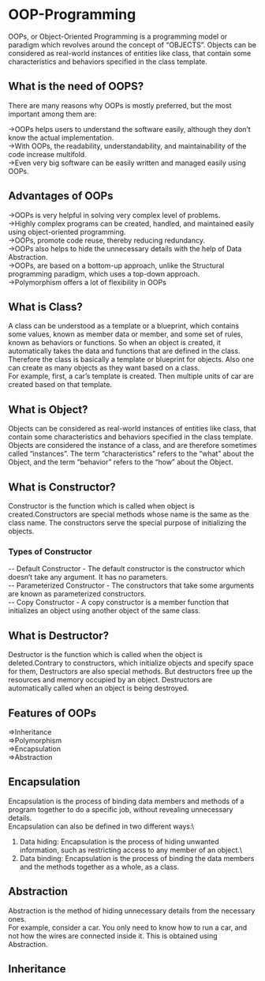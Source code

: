 # OOP-Programming

OOPs, or Object-Oriented Programming is a programming model or paradigm which revolves around the concept of “OBJECTS”. Objects can be considered as real-world instances of entities like class, that contain some characteristics and behaviors specified in the class template.

## What is the need of OOPS?
There are many reasons why OOPs is mostly preferred, but the most important among them are: 

->OOPs helps users to understand the software easily, although they don’t know the actual implementation.\
->With OOPs, the readability, understandability, and maintainability of the code increase multifold.\
->Even very big software can be easily written and managed easily using OOPs.

## Advantages of OOPs
->OOPs is very helpful in solving very complex level of problems.\
->Highly complex programs can be created, handled, and maintained easily using object-oriented programming.\
->OOPs, promote code reuse, thereby reducing redundancy.\
->OOPs also helps to hide the unnecessary details with the help of Data Abstraction.\
->OOPs, are based on a bottom-up approach, unlike the Structural programming paradigm, which uses a top-down approach.\
->Polymorphism offers a lot of flexibility in OOPs

## What is Class?
A class can be understood as a template or a blueprint, which contains some values, known as member data or member, and some set of rules, known as behaviors or functions. So when an object is created, it automatically takes the data and functions that are defined in the class.\
Therefore the class is basically a template or blueprint for objects. Also one can create as many objects as they want based on a class.\
For example, first, a car’s template is created. Then multiple units of car are created based on that template.

## What is Object?
Objects can be considered as real-world instances of entities like class, that contain some characteristics and behaviors specified in the class template.\
Objects are considered the instance of a class, and are therefore sometimes called “instances”. The term “characteristics” refers to the “what” about the Object, and the term “behavior” refers to the “how” about the Object.

## What is Constructor?
Constructor is the function which is called when object is created.Constructors are special methods whose name is the same as the class name. The constructors serve the special purpose of initializing the objects.

### Types of Constructor
-- Default Constructor - The default constructor is the constructor which doesn’t take any argument. It has no parameters.\
-- Parameterized Constructor - The constructors that take some arguments are known as parameterized constructors.\
-- Copy Constructor - A copy constructor is a member function that initializes an object using another object of the same class.

## What is Destructor?
Destructor is the function which is called when the object is deleted.Contrary to constructors, which initialize objects and specify space for them, Destructors are also special methods. But destructors free up the resources and memory occupied by an object. Destructors are automatically called when an object is being destroyed.

## Features of OOPs
=>Inheritance\
=>Polymorphism\
=>Encapsulation\
=>Abstraction

## Encapsulation
Encapsulation is the process of binding data members and methods of a program together to do a specific job, without revealing unnecessary details.\
Encapsulation can also be defined in two different ways:\
1) Data hiding: Encapsulation is the process of hiding unwanted information, such as restricting access to any member of an object.\
2) Data binding: Encapsulation is the process of binding the data members and the methods together as a whole, as a class.

## Abstraction
Abstraction is the method of hiding unnecessary details from the necessary ones.\
For example, consider a car. You only need to know how to run a car, and not how the wires are connected inside it. This is obtained using Abstraction.

## Inheritance
